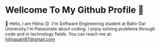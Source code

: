 # Wellcome To My Github Profile :wave:
:wave: Hello, I am Hilina :blush: .I'm Software Engineering student at Bahir Dar University.I'm Passionate about coding. I enjoy solving problems through code and in technology fields.
You can reach me at: hilinasain97@gmail.com
